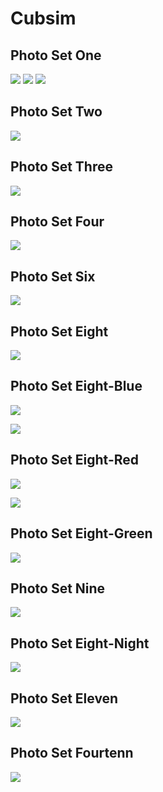 # Cubsim

## Photo Set One

![](./photos/one/aqua.jpg)
![](./photos/one/space.jpg)
![](./photos/one/white.jpg)

## Photo Set Two

![](./photos/two/aqua.jpg)

## Photo Set Three

![](./photos/three/rand-123.jpg)

## Photo Set Four

![](./photos/four/space.jpg)

## Photo Set Six

![](./photos/six/redOverBlue.jpg)

## Photo Set Eight

![](./photos/eight/test.jpg)

## Photo Set Eight-Blue

![](./photos/eight-blue/test.jpg)

![](./photos/smudge-others/results/six.jpg)

## Photo Set Eight-Red

![](./photos/eight-blue/test.jpg)

![](./photos/smudge-others/results/one.jpg)

## Photo Set Eight-Green

![](./photos/eight-blue/test.jpg)

## Photo Set Nine

![](./photos/nine/test.jpg)

## Photo Set Eight-Night

![](./photos/eight-nine/test.jpg)

## Photo Set Eleven

![](./photos/eleven/test.jpg)

## Photo Set Fourtenn

![](./photos/fourteen/test.jpg)
